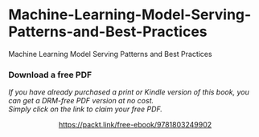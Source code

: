 # Machine-Learning-Model-Serving-Patterns-and-Best-Practices
Machine Learning Model Serving Patterns and Best Practices

### Download a free PDF

 <i>If you have already purchased a print or Kindle version of this book, you can get a DRM-free PDF version at no cost.<br>Simply click on the link to claim your free PDF.</i>
<p align="center"> <a href="https://packt.link/free-ebook/9781803249902">https://packt.link/free-ebook/9781803249902 </a> </p>